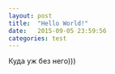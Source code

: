 ```yaml
---
layout: post
title:  "Hello World!"
date:   2015-09-05 23:59:56
categories: test
---
```


Куда уж без него)))